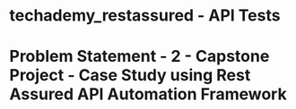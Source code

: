 # techademy_restassured - API Tests
# Problem Statement - 2 - Capstone Project - Case Study using Rest Assured API Automation Framework

